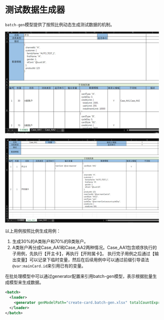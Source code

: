 # 测试数据生成器

`batch-gen`模型提供了按照比例动态生成测试数据的机制。

![](../../theory/batch/batch-gen.png)

![](images/batch-gen-case.png)

以上用例按照比例生成用例：
1. 生成30%的A类账户和70%的B类账户。
2. A类账户再分成Case_AA1和Case_AA2两种情况。Case_AA1包含顺序执行的子用例，先执行【开主卡】，再执行【开附属卡】。
   执行完子用例之后通过【输出变量】可以记录下临时变量，然后在后续用例中可以通过前缀引导语法 `@var:mainCard.id`来引用已有的变量。

在批处理模型中可以通过generator配置来引用batch-gen模型，表示根据批量生成模型来生成数据。

```xml
<batch>
  <loader>
    <generator genModelPath="create-card.batch-gen.xlsx" totalCountExpr="totalCount"/>
  </loader>
</batch>
```

